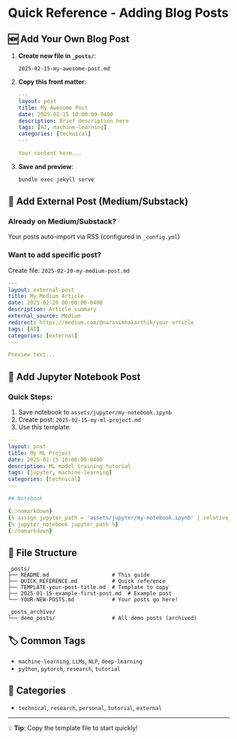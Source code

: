 # Quick Reference - Adding Blog Posts

## 🆕 Add Your Own Blog Post

1. **Create new file in `_posts/`**:
   ```
   2025-02-15-my-awesome-post.md
   ```

2. **Copy this front matter**:
   ```yaml
   ---
   layout: post
   title: My Awesome Post
   date: 2025-02-15 10:00:00-0400
   description: Brief description here
   tags: [AI, machine-learning]
   categories: [technical]
   ---
   
   Your content here...
   ```

3. **Save and preview**:
   ```bash
   bundle exec jekyll serve
   ```

## 📰 Add External Post (Medium/Substack)

### Already on Medium/Substack? 
Your posts auto-import via RSS (configured in `_config.yml`)

### Want to add specific post?
Create file: `2025-02-20-my-medium-post.md`
```yaml
---
layout: external-post
title: My Medium Article
date: 2025-02-20 00:00:00-0400
description: Article summary
external_source: Medium
redirect: https://medium.com/@narasimhakarthik/your-article
tags: [AI]
categories: [external]
---

Preview text...
```

## 📓 Add Jupyter Notebook Post

### Quick Steps:
1. Save notebook to `assets/jupyter/my-notebook.ipynb`
2. Create post: `2025-02-15-my-ml-project.md`
3. Use this template:

```yaml
---
layout: post
title: My ML Project
date: 2025-02-15 10:00:00-0400
description: ML model training tutorial
tags: [jupyter, machine-learning]
categories: [technical]
---

## Notebook

{::nomarkdown}
{% assign jupyter_path = 'assets/jupyter/my-notebook.ipynb' | relative_url %}
{% jupyter_notebook jupyter_path %}
{:/nomarkdown}
```

## 📁 File Structure

```
_posts/
├── README.md                    # This guide
├── QUICK_REFERENCE.md           # Quick reference
├── TEMPLATE-your-post-title.md  # Template to copy
├── 2025-01-15-example-first-post.md  # Example post
└── YOUR-NEW-POSTS.md            # Your posts go here!

_posts_archive/
└── demo_posts/                  # All demo posts (archived)
```

## 🏷️ Common Tags
- `machine-learning`, `LLMs`, `NLP`, `deep-learning`
- `python`, `pytorch`, `research`, `tutorial`

## 📂 Categories
- `technical`, `research`, `personal`, `tutorial`, `external`

---
💡 **Tip**: Copy the template file to start quickly!